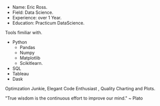 - Name: Eric Ross.
- Field: Data Science.
- Experience: over 1 Year.
- Education: Practicum DataScience. 

Tools fimiliar with. 
- Python
    - Pandas
    - Numpy
    - Matplotlib
    - Scikitlearn.
- SQL
- Tableau
- Dask


Optimzation Junkie, Elegant Code Enthusiast , Quality Charting and Plots. 

"True wisdom is the continuous effort to improve our mind." ~ Plato



